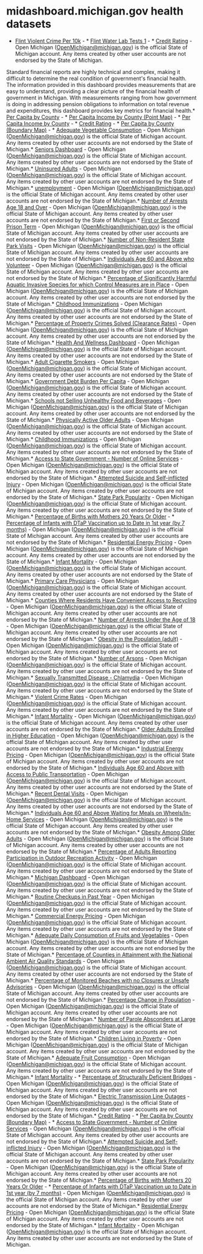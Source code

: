 # midashboard.michigan.gov health datasets
* [Flint Violent Crime Per 10k](https://midashboard.michigan.gov/d/wy3a-ybk2) - * [Flint Water Lab Tests 1](https://midashboard.michigan.gov/d/9ffj-8b8p) - * [Credit Rating](https://midashboard.michigan.gov/d/54ae-jumz) - Open Michigan (OpenMichigan@michigan.gov) is the official State of Michigan account.  Any items created by other user accounts are not endorsed by the State of Michigan. 

Standard financial reports are highly technical and complex, making it difficult to determine the real condition of government's financial health. The information provided in this dashboard provides measurements that are easy to understand, providing a clear picture of the financial health of government in Michigan. With measurements ranging from how government is doing in addressing pension obligations to information on total revenue and expenditures, this dashboard provides key metrics for financial health.* [Per Capita by County](https://midashboard.michigan.gov/d/jegn-qv22) - * [Per Capita Income by County (Point Map)](https://midashboard.michigan.gov/d/4rpp-67kw) - * [Per Capita Income by County](https://midashboard.michigan.gov/d/7tak-c2di) - * [Credit Rating](https://midashboard.michigan.gov/d/ps94-czxg) - * [Per Capita by County (Boundary Map)](https://midashboard.michigan.gov/d/y54a-ra8w) - * [Adequate Vegetable Consumption](https://midashboard.michigan.gov/d/tcvp-yvab) - Open Michigan (OpenMichigan@michigan.gov) is the official State of Michigan account.  Any items created by other user accounts are not endorsed by the State of Michigan.* [Seniors Dashboard](https://midashboard.michigan.gov/d/s9na-rz9i) - Open Michigan (OpenMichigan@michigan.gov) is the official State of Michigan account.  Any items created by other user accounts are not endorsed by the State of Michigan.* [Uninsured Adults](https://midashboard.michigan.gov/d/5gkj-ei6t) - Open Michigan (OpenMichigan@michigan.gov) is the official State of Michigan account. Any items created by other user accounts are not endorsed by the State of Michigan.* [unemployment](https://midashboard.michigan.gov/d/63mu-8qw2) - Open Michigan (OpenMichigan@michigan.gov) is the official State of Michigan account.  Any items created by other user accounts are not endorsed by the State of Michigan.* [Number of Arrests Age 18 and Over](https://midashboard.michigan.gov/d/gmzi-79h8) - Open Michigan (OpenMichigan@michigan.gov) is the official State of Michigan account. Any items created by other user accounts are not endorsed by the State of Michigan.* [First or Second Prison Term](https://midashboard.michigan.gov/d/y9p2-v22r) - Open Michigan (OpenMichigan@michigan.gov) is the official State of Michigan account. Any items created by other user accounts are not endorsed by the State of Michigan.* [Number of Non-Resident State Park Visits](https://midashboard.michigan.gov/d/7k74-2kpt) - Open Michigan (OpenMichigan@michigan.gov) is the official State of Michigan account. Any items created by other user accounts are not endorsed by the State of Michigan.* [Individuals Age 60 and Above who Volunteer](https://midashboard.michigan.gov/d/jxq9-ymvr) - Open Michigan (OpenMichigan@michigan.gov) is the official State of Michigan account. Any items created by other user accounts are not endorsed by the State of Michigan.* [Percentage of Significantly Harmful Aquatic Invasive Species for which Control Measures are in Place](https://midashboard.michigan.gov/d/4uw4-u69q) - Open Michigan (OpenMichigan@michigan.gov) is the official State of Michigan account. Any items created by other user accounts are not endorsed by the State of Michigan.* [Childhood Immunizations](https://midashboard.michigan.gov/d/92yq-wj7x) - Open Michigan (OpenMichigan@michigan.gov) is the official State of Michigan account. Any items created by other user accounts are not endorsed by the State of Michigan.* [Percentage of Property Crimes Solved (Clearance Rates)](https://midashboard.michigan.gov/d/ved4-86a6) - Open Michigan (OpenMichigan@michigan.gov) is the official State of Michigan account. Any items created by other user accounts are not endorsed by the State of Michigan.* [Health And Wellness Dashboard](https://midashboard.michigan.gov/d/he6j-my7d) - Open Michigan (OpenMichigan@michigan.gov) is the official State of Michigan account.  Any items created by other user accounts are not endorsed by the State of Michigan.* [Adult Cigarette Smokers](https://midashboard.michigan.gov/d/d38z-hibm) - Open Michigan (OpenMichigan@michigan.gov) is the official State of Michigan account. Any items created by other user accounts are not endorsed by the State of Michigan.* [Government Debt Burden Per Capita](https://midashboard.michigan.gov/d/7h5h-qc6s) - Open Michigan (OpenMichigan@michigan.gov) is the official State of Michigan account.  Any items created by other user accounts are not endorsed by the State of Michigan.* [Schools not Selling Unhealthy Food and Beverages](https://midashboard.michigan.gov/d/5776-7e5b) - Open Michigan (OpenMichigan@michigan.gov) is the official State of Michigan account. Any items created by other user accounts are not endorsed by the State of Michigan.* [Physically Active Older Adults](https://midashboard.michigan.gov/d/nzk3-sabu) - Open Michigan (OpenMichigan@michigan.gov) is the official State of Michigan account. Any items created by other user accounts are not endorsed by the State of Michigan.* [Childhood Immunizations](https://midashboard.michigan.gov/d/e2bp-m2m6) - Open Michigan (OpenMichigan@michigan.gov) is the official State of Michigan account.  Any items created by other user accounts are not endorsed by the State of Michigan.* [Access to State Government - Number of Online Services](https://midashboard.michigan.gov/d/qgz7-x84v) - Open Michigan (OpenMichigan@michigan.gov) is the official State of Michigan account.  Any items created by other user accounts are not endorsed by the State of Michigan.* [Attempted Suicide and Self-inflicted Injury](https://midashboard.michigan.gov/d/h2k9-wpat) - Open Michigan (OpenMichigan@michigan.gov) is the official State of Michigan account. Any items created by other user accounts are not endorsed by the State of Michigan.* [State Park Popularity](https://midashboard.michigan.gov/d/9ray-7q9c) - Open Michigan (OpenMichigan@michigan.gov) is the official State of Michigan account.  Any items created by other user accounts are not endorsed by the State of Michigan.* [Percentage of Births with Mothers 20 Years Or Older](https://midashboard.michigan.gov/d/5tyv-qkn9) - * [Percentage of Infants with DTaP Vaccination up to Date in 1st year (by 7 months)](https://midashboard.michigan.gov/d/wurq-jatg) - Open Michigan (OpenMichigan@michigan.gov) is the official State of Michigan account. Any items created by other user accounts are not endorsed by the State of Michigan.* [Residential Energy Pricing](https://midashboard.michigan.gov/d/2gkm-3gwh) - Open Michigan (OpenMichigan@michigan.gov) is the official State of Michigan account. Any items created by other user accounts are not endorsed by the State of Michigan.* [Infant Mortality](https://midashboard.michigan.gov/d/a2ah-cg8k) - Open Michigan (OpenMichigan@michigan.gov) is the official State of Michigan account.  Any items created by other user accounts are not endorsed by the State of Michigan.* [Primary Care Physicians](https://midashboard.michigan.gov/d/4z94-dj5n) - Open Michigan (OpenMichigan@michigan.gov) is the official State of Michigan account. Any items created by other user accounts are not endorsed by the State of Michigan.* [Counties Where Residents Have Convenient Access to Recycling](https://midashboard.michigan.gov/d/xks4-rmyd) - Open Michigan (OpenMichigan@michigan.gov) is the official State of Michigan account. Any items created by other user accounts are not endorsed by the State of Michigan.* [Number of Arrests Under the Age of 18](https://midashboard.michigan.gov/d/8yt4-5jy2) - Open Michigan (OpenMichigan@michigan.gov) is the official State of Michigan account. Any items created by other user accounts are not endorsed by the State of Michigan.* [Obesity in the Population (adult)](https://midashboard.michigan.gov/d/efsf-t9w9) - Open Michigan (OpenMichigan@michigan.gov) is the official State of Michigan account.  Any items created by other user accounts are not endorsed by the State of Michigan.* [Number of Arsons](https://midashboard.michigan.gov/d/b38p-ek73) - Open Michigan (OpenMichigan@michigan.gov) is the official State of Michigan account. Any items created by other user accounts are not endorsed by the State of Michigan.* [Sexually Transmitted Disease - Chlamydia](https://midashboard.michigan.gov/d/iuf9-qcqa) - Open Michigan (OpenMichigan@michigan.gov) is the official State of Michigan account. Any items created by other user accounts are not endorsed by the State of Michigan.* [Violent Crime Rates](https://midashboard.michigan.gov/d/c5md-kv5p) - Open Michigan (OpenMichigan@michigan.gov) is the official State of Michigan account.  Any items created by other user accounts are not endorsed by the State of Michigan.* [Infant Mortality](https://midashboard.michigan.gov/d/ti3b-iwm8) - Open Michigan (OpenMichigan@michigan.gov) is the official State of Michigan account. Any items created by other user accounts are not endorsed by the State of Michigan.* [Older Adults Enrolled in Higher Education](https://midashboard.michigan.gov/d/jch8-896m) - Open Michigan (OpenMichigan@michigan.gov) is the official State of Michigan account. Any items created by other user accounts are not endorsed by the State of Michigan.* [Industrial Energy Pricing](https://midashboard.michigan.gov/d/i577-k4qy) - Open Michigan (OpenMichigan@michigan.gov) is the official State of Michigan account. Any items created by other user accounts are not endorsed by the State of Michigan.* [Individuals Age 60 and Above with Access to Public Transportation](https://midashboard.michigan.gov/d/8yb2-iarh) - Open Michigan (OpenMichigan@michigan.gov) is the official State of Michigan account. Any items created by other user accounts are not endorsed by the State of Michigan.* [Recent Dental Visits](https://midashboard.michigan.gov/d/i5gg-et6h) - Open Michigan (OpenMichigan@michigan.gov) is the official State of Michigan account. Any items created by other user accounts are not endorsed by the State of Michigan.* [Individuals Age 60 and Above Waiting for Meals on Wheels/In-Home Services](https://midashboard.michigan.gov/d/7fkr-gvgz) - Open Michigan (OpenMichigan@michigan.gov) is the official State of Michigan account. Any items created by other user accounts are not endorsed by the State of Michigan.* [Obesity Among Older Adults](https://midashboard.michigan.gov/d/xixb-wfhu) - Open Michigan (OpenMichigan@michigan.gov) is the official State of Michigan account. Any items created by other user accounts are not endorsed by the State of Michigan.* [Percentage of Adults Reporting Participation in Outdoor Recreation Activity](https://midashboard.michigan.gov/d/jrat-hky7) - Open Michigan (OpenMichigan@michigan.gov) is the official State of Michigan account. Any items created by other user accounts are not endorsed by the State of Michigan.* [Michigan Dashboard](https://midashboard.michigan.gov/d/g4ez-ubmz) - Open Michigan (OpenMichigan@michigan.gov) is the official State of Michigan account.  Any items created by other user accounts are not endorsed by the State of Michigan.* [Routine Checkups in Past Year](https://midashboard.michigan.gov/d/rn2f-5b6c) - Open Michigan (OpenMichigan@michigan.gov) is the official State of Michigan account. Any items created by other user accounts are not endorsed by the State of Michigan.* [Commercial Energy Pricing](https://midashboard.michigan.gov/d/eb6a-ga8e) - Open Michigan (OpenMichigan@michigan.gov) is the official State of Michigan account. Any items created by other user accounts are not endorsed by the State of Michigan.* [Adequate Daily Consumption of Fruits and Vegetables](https://midashboard.michigan.gov/d/wzxq-n2yw) - Open Michigan (OpenMichigan@michigan.gov) is the official State of Michigan account. Any items created by other user accounts are not endorsed by the State of Michigan.* [Percentage of Counties in Attainment with the National Ambient Air Quality Standards](https://midashboard.michigan.gov/d/a57e-vjev) - Open Michigan (OpenMichigan@michigan.gov) is the official State of Michigan account. Any items created by other user accounts are not endorsed by the State of Michigan.* [Percentage of Monitored Beaches with no Closures or Unsafe Advisories](https://midashboard.michigan.gov/d/3zzf-ja4a) - Open Michigan (OpenMichigan@michigan.gov) is the official State of Michigan account. Any items created by other user accounts are not endorsed by the State of Michigan.* [Percentage Change in Population](https://midashboard.michigan.gov/d/nyk9-nwse) - Open Michigan (OpenMichigan@michigan.gov) is the official State of Michigan account.  Any items created by other user accounts are not endorsed by the State of Michigan.* [Number of Parole Absconders at Large](https://midashboard.michigan.gov/d/3r3q-bxwz) - Open Michigan (OpenMichigan@michigan.gov) is the official State of Michigan account. Any items created by other user accounts are not endorsed by the State of Michigan.* [Children Living in Poverty](https://midashboard.michigan.gov/d/kvhc-24ay) - Open Michigan (OpenMichigan@michigan.gov) is the official State of Michigan account.  Any items created by other user accounts are not endorsed by the State of Michigan.* [Adequate Fruit Consumption](https://midashboard.michigan.gov/d/4uzw-x8u9) - Open Michigan (OpenMichigan@michigan.gov) is the official State of Michigan account.  Any items created by other user accounts are not endorsed by the State of Michigan.* [Infant Mortality](https://midashboard.michigan.gov/d/2mew-kfzw) - * [Percentage of Structurally Deficient Bridges](https://midashboard.michigan.gov/d/5bb4-amjr) - Open Michigan (OpenMichigan@michigan.gov) is the official State of Michigan account. Any items created by other user accounts are not endorsed by the State of Michigan.* [Electric Transmission Line Outages](https://midashboard.michigan.gov/d/vunq-9a2n) - Open Michigan (OpenMichigan@michigan.gov) is the official State of Michigan account. Any items created by other user accounts are not endorsed by the State of Michigan.* [Credit Rating](https://midashboard.michigan.gov/d/ps94-czxg) - * [Per Capita by County (Boundary Map)](https://midashboard.michigan.gov/d/y54a-ra8w) - * [Access to State Government - Number of Online Services](https://midashboard.michigan.gov/d/qgz7-x84v) - Open Michigan (OpenMichigan@michigan.gov) is the official State of Michigan account.  Any items created by other user accounts are not endorsed by the State of Michigan.* [Attempted Suicide and Self-inflicted Injury](https://midashboard.michigan.gov/d/h2k9-wpat) - Open Michigan (OpenMichigan@michigan.gov) is the official State of Michigan account. Any items created by other user accounts are not endorsed by the State of Michigan.* [State Park Popularity](https://midashboard.michigan.gov/d/9ray-7q9c) - Open Michigan (OpenMichigan@michigan.gov) is the official State of Michigan account.  Any items created by other user accounts are not endorsed by the State of Michigan.* [Percentage of Births with Mothers 20 Years Or Older](https://midashboard.michigan.gov/d/5tyv-qkn9) - * [Percentage of Infants with DTaP Vaccination up to Date in 1st year (by 7 months)](https://midashboard.michigan.gov/d/wurq-jatg) - Open Michigan (OpenMichigan@michigan.gov) is the official State of Michigan account. Any items created by other user accounts are not endorsed by the State of Michigan.* [Residential Energy Pricing](https://midashboard.michigan.gov/d/2gkm-3gwh) - Open Michigan (OpenMichigan@michigan.gov) is the official State of Michigan account. Any items created by other user accounts are not endorsed by the State of Michigan.* [Infant Mortality](https://midashboard.michigan.gov/d/a2ah-cg8k) - Open Michigan (OpenMichigan@michigan.gov) is the official State of Michigan account.  Any items created by other user accounts are not endorsed by the State of Michigan.